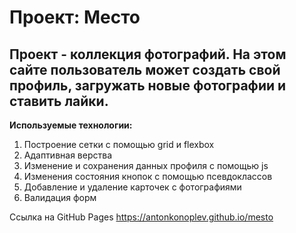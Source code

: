 # Проект: Место

## Проект - коллекция фотографий. На этом сайте пользователь может создать свой профиль, загружать новые фотографии и ставить лайки.

**Используемые технологии:**

1. Построение сетки с помощью grid и flexbox
2. Адаптивная верства
3. Изменение и сохранения данных профиля с помощью js
4. Изменения состояния кнопок с помощью псевдоклассов
5. Добавление и удаление карточек с фотографиями
6. Валидация форм

Ссылка на GitHub Pages https://antonkonoplev.github.io/mesto
